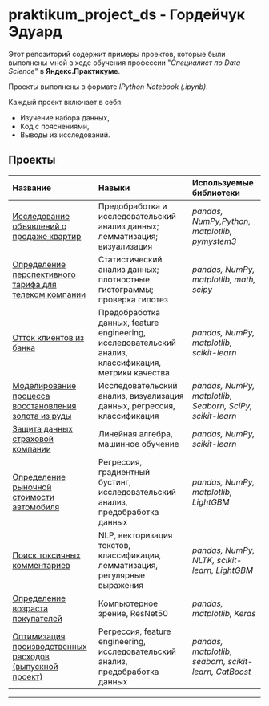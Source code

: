 # praktikum_project_ds - Гордейчук Эдуард

Этот репозиторий содержит примеры проектов, которые были выполнены мной в ходе обучения профессии "*Специалист по Data Science*" в **Яндекс.Практикуме**.

Проекты выполнены в формате *IPython Notebook (.ipynb)*.

Каждый проект включает в себя:
- Изучение набора данных,
- Код с пояснениями,
- Выводы из исследований.

## Проекты

|Название|Навыки|Используемые библиотеки| 
|:-------|:-----|:----------------------|
| [Исследование объявлений о продаже квартир](https://github.com/stixmal/praktikum_project_ds/blob/main/Исследование%20объявлений%20о%20продаже%20квартир/purchase_of_apartments.ipynb) | Предобработка и исследовательский анализ данных; лемматизация; визуализация | *pandas, NumPy,Python, matplotlib, pymystem3* |
| [Определение перспективного тарифа для телеком компании](https://github.com/stixmal/praktikum_project_ds/blob/main/Определение%20перспективного%20тарифа%20для%20телеком%20компании/tariff_telecom.ipynb) | Статистический анализ данных; плотностные гистограммы; проверка гипотез | *pandas, NumPy, matplotlib, math, scipy* |
| [Отток клиентов из банка](https://github.com/stixmal/praktikum_project_ds/blob/main/Отток%20клиентов%20из%20банка/customer_churn.ipynb) | Предобработка данных, feature engineering, исследовательский анализ, классификация, метрики качества | *pandas, NumPy, matplotlib, scikit-learn* |
| [Моделирование процесса восстановления золота из руды](https://github.com/stixmal/praktikum_project_ds/blob/main/Моделирование%20процесса%20восстановления%20золота%20из%20руды/gold_recovery.ipynb) | Исследовательский анализ, визуализация данных, регрессия, классификация | *pandas, NumPy, matplotlib, Seaborn, SciPy, scikit-learn* |
| [Защита данных страховой компании](https://github.com/stixmal/praktikum_project_ds/blob/main/Защита%20данных%20страховой%20компании/data_protection.ipynb) | Линейная алгебра, машинное обучение | *pandas, NumPy, scikit-learn* |
| [Определение рыночной стоимости автомобиля](https://github.com/stixmal/praktikum_project_ds/blob/main/Определение%20рыночной%20стоимости%20автомобиля/autos.ipynb) | Регрессия, градиентный бустинг, исследовательский анализ,  предобработка данных| *pandas, NumPy, matplotlib, LightGBM* |
| [Поиск токсичных комментариев](https://github.com/stixmal/praktikum_project_ds/blob/main/Поиск%20токсичных%20комментариев/toxic_comments.ipynb) | NLP, векторизация текстов, классификация, лемматизация, регулярные выражения| *pandas, NumPy, NLTK, scikit-learn, LightGBM* |
| [Определение возраста покупателей](https://github.com/stixmal/praktikum_project_ds/blob/main/Компьютерное%20зрение/foto_cv.ipynb) | Компьютерное зрение, ResNet50 | *pandas, matplotlib, Keras* |
| [Оптимизация производственных расходов (выпускной проект)](https://github.com/stixmal/praktikum_project_ds/blob/main/Оптимизация%20производственных%20расходов%20(выпускной%20проект)/optimization_final.ipynb) | Регрессия, feature engineering, исследовательский анализ, предобработка данных | *pandas, matplotlib, seaborn, scikit-learn, CatBoost* |

---
